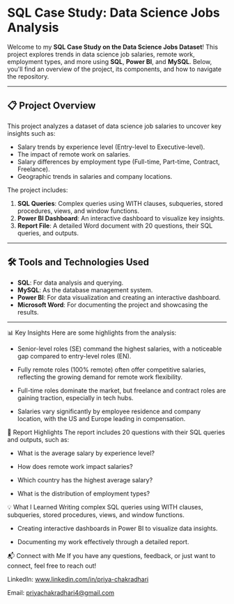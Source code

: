 # SQL Case Study: Data Science Jobs Analysis

Welcome to my **SQL Case Study on the Data Science Jobs Dataset**! This project explores trends in data science job salaries, remote work, employment types, and more using **SQL**, **Power BI**, and **MySQL**. Below, you'll find an overview of the project, its components, and how to navigate the repository.

---

## 📋 **Project Overview**
This project analyzes a dataset of data science job salaries to uncover key insights such as:
- Salary trends by experience level (Entry-level to Executive-level).
- The impact of remote work on salaries.
- Salary differences by employment type (Full-time, Part-time, Contract, Freelance).
- Geographic trends in salaries and company locations.

The project includes:
1. **SQL Queries**: Complex queries using WITH clauses, subqueries, stored procedures, views, and window functions.
2. **Power BI Dashboard**: An interactive dashboard to visualize key insights.
3. **Report File**: A detailed Word document with 20 questions, their SQL queries, and outputs.

---

## 🛠️ **Tools and Technologies Used**
- **SQL**: For data analysis and querying.
- **MySQL**: As the database management system.
- **Power BI**: For data visualization and creating an interactive dashboard.
- **Microsoft Word**: For documenting the project and showcasing the results.

---
📊 Key Insights
Here are some highlights from the analysis:

- Senior-level roles (SE) command the highest salaries, with a noticeable gap compared to entry-level roles (EN).

- Fully remote roles (100% remote) often offer competitive salaries, reflecting the growing demand for remote work flexibility.

- Full-time roles dominate the market, but freelance and contract roles are gaining traction, especially in tech hubs.

- Salaries vary significantly by employee residence and company location, with the US and Europe leading in compensation.

📄 Report Highlights
The report includes 20 questions with their SQL queries and outputs, such as:

- What is the average salary by experience level?

- How does remote work impact salaries?

- Which country has the highest average salary?

- What is the distribution of employment types?

💡 What I Learned
Writing complex SQL queries using WITH clauses, subqueries, stored procedures, views, and window functions.

- Creating interactive dashboards in Power BI to visualize data insights.

- Documenting my work effectively through a detailed report.

📬 Connect with Me
If you have any questions, feedback, or just want to connect, feel free to reach out!

LinkedIn:  www.linkedin.com/in/priya-chakradhari


Email: priyachakradhari4@gmail.com
